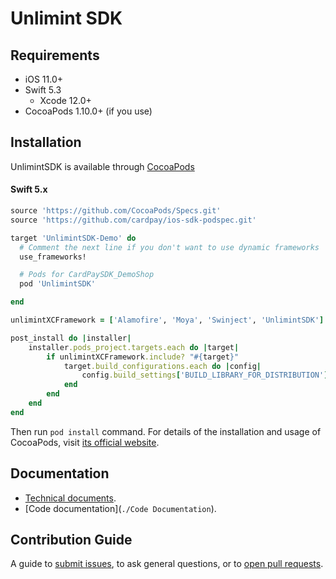 Unlimint SDK
========

## Requirements

- iOS 11.0+
- Swift 5.3
  - Xcode 12.0+
- CocoaPods 1.10.0+ (if you use)

## Installation

UnlimintSDK is available through [CocoaPods](https://cocoapods.org)

#### Swift 5.x

```ruby
source 'https://github.com/CocoaPods/Specs.git'
source 'https://github.com/cardpay/ios-sdk-podspec.git'

target 'UnlimintSDK-Demo' do
  # Comment the next line if you don't want to use dynamic frameworks
  use_frameworks!

  # Pods for CardPaySDK_DemoShop
  pod 'UnlimintSDK'

end

unlimintXCFramework = ['Alamofire', 'Moya', 'Swinject', 'UnlimintSDK']

post_install do |installer|
    installer.pods_project.targets.each do |target|
        if unlimintXCFramework.include? "#{target}"
            target.build_configurations.each do |config|
                config.build_settings['BUILD_LIBRARY_FOR_DISTRIBUTION'] = 'YES'
            end
        end
    end
end

```

Then run `pod install` command. For details of the installation and usage of CocoaPods, visit [its official website](https://cocoapods.org).

## Documentation

- [Technical documents](./Docs).
- [Code documentation](`./Code Documentation`).

## Contribution Guide

A guide to [submit issues](https://github.com/cardpay/ios-sdk-demo/issues), to ask general questions, or to [open pull requests](https://github.com/cardpay/ios-sdk-demo/pulls).
